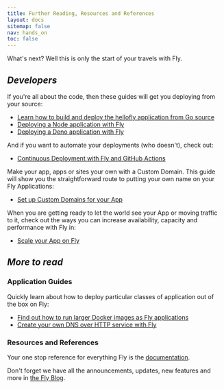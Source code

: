 ```yaml
---
title: Further Reading, Resources and References
layout: docs
sitemap: false
nav: hands_on
toc: false
---
```


What's next? Well this is only the start of your travels with Fly.

## _Developers_

If you're all about the code, then these guides will get you deploying from your source:

* [Learn how to build and deploy the hellofly application from Go source](/docs/getting-started/golang/)
* [Deploying a Node application with Fly](/docs/getting-started/node/)
* [Deploying a Deno application with Fly](/docs/getting-started/deno/)

And if you want to automate your deployments (who doesn't), check out:

* [Continuous Deployment with Fly and GitHub Actions](/docs/app-guides/continuous-deployment-with-github-actions/)

Make your app, apps or sites your own with a Custom Domain. This guide will show you the straightforward route to putting your own name on your Fly Applications:

* [Set up Custom Domains for your App](/docs/app-guides/custom-domains-with-fly/)

When you are getting ready to let the world see your App or moving traffic to it, check out the ways you can increase availability, capacity and performance with Fly in:

* [Scale your App on Fly](/docs/scaling/)

## _More to read_

### Application Guides

Quickly learn about how to deploy particular classes of application out of the box on Fly:

* [Find out how to run larger Docker images as Fly applications](/docs/app-guides/run-a-global-image-service/)
* [Create your own DNS over HTTP service with Fly](/docs/app-guides/run-a-private-dns-over-https-service/)

### Resources and References

Your one stop reference for everything Fly is the [documentation](/docs).

Don't forget we have all the announcements, updates, new features and more in [the Fly Blog](/blog).

